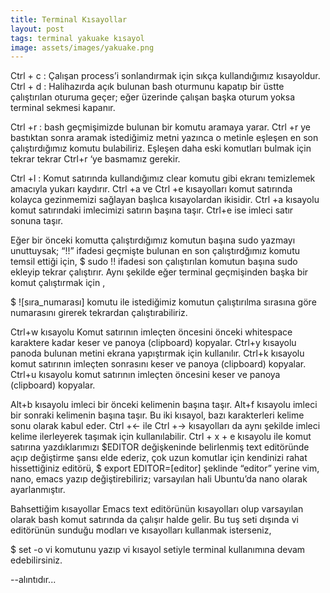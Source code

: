 ```yaml
---
title: Terminal Kısayollar
layout: post
tags: terminal yakuake kısayol
image: assets/images/yakuake.png
---
```


Ctrl + c : Çalışan process’i sonlandırmak için sıkça kullandığımız kısayoldur.
Ctrl + d : Halihazırda açık bulunan bash oturmunu kapatıp bir üstte çalıştırılan oturuma geçer; eğer üzerinde çalışan başka oturum yoksa terminal sekmesi kapanır.

Ctrl +r : bash geçmişimizde bulunan bir komutu aramaya yarar. Ctrl +r ye bastıktan sonra aramak istediğimiz metni yazınca o metinle eşleşen en son çalıştırdığımız komutu bulabiliriz. Eşleşen daha eski komutları bulmak için tekrar tekrar Ctrl+r ‘ye basmamız gerekir.

Ctrl +l : Komut satırında kullandığımız clear komutu gibi ekranı temizlemek amacıyla yukarı kaydırır.
Ctrl +a ve Ctrl +e kısayolları komut satırında kolayca gezinmemizi sağlayan başlıca kısayolardan ikisidir. Ctrl +a kısayolu komut satırındaki imlecimizi satırın başına taşır. Ctrl+e ise imleci satır sonuna taşır.

Eğer bir önceki komutta çalıştırdığımız komutun başına sudo yazmayı unuttuysak; “!!” ifadesi geçmişte bulunan en son çalıştırdğımız komutu temsil ettiği için,
$ sudo !!
ifadesi son çalıştırılan komutun başına sudo ekleyip tekrar çalıştırır. Aynı şekilde eğer terminal geçmişinden başka bir komut çalıştırmak için ,

$ ![sıra_numarası]
komutu ile istediğimiz komutun çalıştırılma sırasına göre numarasını girerek tekrardan çalıştırabiliriz.

Ctrl+w kısayolu Komut satırının imleçten öncesini önceki whitespace karaktere kadar keser ve panoya (clipboard) kopyalar.
Ctrl+y kısayolu panoda bulunan metini ekrana yapıştırmak için kullanılır.
Ctrl+k kısayolu komut satırının imleçten sonrasını keser ve panoya (clipboard) kopyalar.
Ctrl+u kısayolu komut satırının imleçten öncesini keser ve panoya (clipboard) kopyalar.

Alt+b kısayolu imleci bir önceki kelimenin başına taşır. Alt+f kısayolu imleci bir sonraki kelimenin başına taşır. Bu iki kısayol, bazı karakterleri kelime sonu olarak kabul eder.
Ctrl +← ile Ctrl +→ kısayolları da aynı şekilde imleci kelime ilerleyerek taşımak için kullanılabilir.
Ctrl + x + e kısayolu ile komut satırına yazdıklarımızı $EDITOR değişkeninde belirlenmiş text editöründe açıp değiştirme şansı elde ederiz, çok uzun komutlar için kendinizi rahat hissettiğiniz editörü,
$ export EDITOR=[editor]
şeklinde “editor” yerine vim, nano, emacs yazıp değiştirebiliriz; varsayılan hali Ubuntu’da nano olarak ayarlanmıştır.


Bahsettiğim kısayollar Emacs text editörünün kısayolları olup varsayılan olarak bash komut satırında da çalışır halde gelir. Bu tuş seti dışında vi editörünün sunduğu modları ve kısayolları kullanmak isterseniz,

$ set -o vi
komutunu yazıp vi kısayol setiyle terminal kullanımına devam edebilirsiniz.

--alıntıdır...
